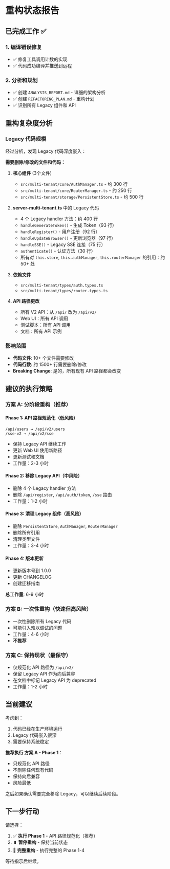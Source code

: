 # 重构状态报告

## 已完成工作 ✅

### 1. 编译错误修复

- ✅ 修复工具调用计数的实现
- ✅ 代码成功编译并推送到远程

### 2. 分析和规划

- ✅ 创建 `ANALYSIS_REPORT.md` - 详细的架构分析
- ✅ 创建 `REFACTORING_PLAN.md` - 重构计划
- ✅ 识别所有 Legacy 组件和 API

## 重构复杂度分析

### Legacy 代码规模

经过分析，发现 Legacy 代码深度嵌入：

**需要删除/修改的文件和代码：**

1. **核心组件** (3个文件)
   - `src/multi-tenant/core/AuthManager.ts` - 约 300 行
   - `src/multi-tenant/core/RouterManager.ts` - 约 250 行
   - `src/multi-tenant/storage/PersistentStore.ts` - 约 500 行

2. **server-multi-tenant.ts** 中的 Legacy 代码
   - 4 个 Legacy handler 方法：约 400 行
   - `handleGenerateToken()` - 生成 Token（93 行）
   - `handleRegister()` - 用户注册（92 行）
   - `handleUpdateBrowser()` - 更新浏览器（97 行）
   - `handleSSE()` - Legacy SSE 连接（75 行）
   - `authenticate()` - 认证方法（30 行）
   - 所有对 `this.store`, `this.authManager`, `this.routerManager` 的引用：约 50+ 处

3. **依赖文件**
   - `src/multi-tenant/types/auth.types.ts`
   - `src/multi-tenant/types/router.types.ts`

4. **API 路径更改**
   - 所有 V2 API：从 `/api/` 改为 `/api/v2/`
   - Web UI：所有 API 调用
   - 测试脚本：所有 API 调用
   - 文档：所有 API 示例

### 影响范围

- **代码文件**: 10+ 个文件需要修改
- **代码行数**: 约 1500+ 行需要删除/修改
- **Breaking Change**: 是的，所有现有 API 路径都会改变

## 建议的执行策略

### 方案 A: 分阶段重构（推荐）

#### Phase 1: API 路径规范化（低风险）

```
/api/users → /api/v2/users
/sse-v2 → /api/v2/sse
```

- 保持 Legacy API 继续工作
- 更新 Web UI 使用新路径
- 更新测试和文档
- 工作量：2-3 小时

#### Phase 2: 移除 Legacy API（中风险）

- 删除 4 个 Legacy handler 方法
- 删除 `/api/register`, `/api/auth/token`, `/sse` 路由
- 工作量：1-2 小时

#### Phase 3: 清理 Legacy 组件（高风险）

- 删除 `PersistentStore`, `AuthManager`, `RouterManager`
- 删除所有引用
- 清理类型文件
- 工作量：3-4 小时

#### Phase 4: 版本更新

- 更新版本号到 1.0.0
- 更新 CHANGELOG
- 创建迁移指南

**总工作量**: 6-9 小时

### 方案 B: 一次性重构（快速但高风险）

- 一次性删除所有 Legacy 代码
- 可能引入难以调试的问题
- 工作量：4-6 小时
- **不推荐**

### 方案 C: 保持现状（最保守）

- 仅规范化 API 路径为 `/api/v2/`
- 保留 Legacy API 作为向后兼容
- 在文档中标记 Legacy API 为 deprecated
- 工作量：1-2 小时

## 当前建议

考虑到：

1. 代码已经在生产环境运行
2. Legacy 代码嵌入很深
3. 需要保持系统稳定

**推荐执行 方案 A - Phase 1**：

- 只规范化 API 路径
- 不删除任何现有代码
- 保持向后兼容
- 风险最低

之后如果确认需要完全移除 Legacy，可以继续后续阶段。

## 下一步行动

请选择：

1. ✅ **执行 Phase 1** - API 路径规范化（推荐）
2. ⏸️ **暂停重构** - 保持当前状态
3. 🔄 **完整重构** - 执行完整的 Phase 1-4

等待指示后继续。
